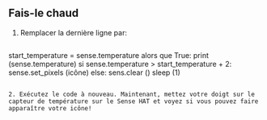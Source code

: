 ## Fais-le chaud

1. Remplacer la dernière ligne par:
    
    ```python
start_temperature = sense.temperature alors que True: print (sense.temperature) si sense.temperature > start_temperature + 2: sense.set_pixels (icône) else: sens.clear () sleep (1)
```

2. Exécutez le code à nouveau. Maintenant, mettez votre doigt sur le capteur de température sur le Sense HAT et voyez si vous pouvez faire apparaître votre icône!